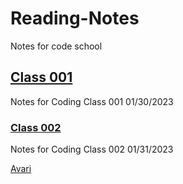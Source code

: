 # Reading-Notes
Notes for code school

## [Class 001](/Reading-Notes/Class001)

Notes for Coding Class 001 01/30/2023

### [Class 002](/Reading-Notes/Class002)

Notes for Coding Class 002 01/31/2023



[Avari](avaribrittenum.com)
